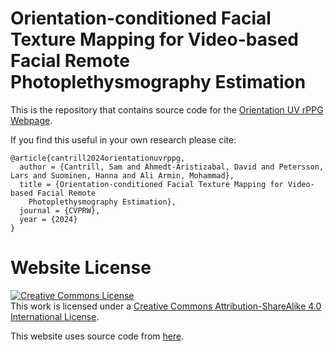 # Orientation-conditioned Facial Texture Mapping for Video-based Facial Remote Photoplethysmography Estimation

This is the repository that contains source code for the [Orientation UV rPPG Webpage](https://samcantrill.github.io/orientation-uv-rppg/).

If you find this useful in your own research please cite:
```
@article{cantrill2024orientationuvrppg,
  author = {Cantrill, Sam and Ahmedt-Aristizabal, David and Petersson, Lars and Suominen, Hanna and Ali Armin, Mohammad},
  title = {Orientation-conditioned Facial Texture Mapping for Video-based Facial Remote
    Photoplethysmography Estimation},
  journal = {CVPRW},
  year = {2024}
}
```

# Website License
<a rel="license" href="http://creativecommons.org/licenses/by-sa/4.0/"><img alt="Creative Commons License" style="border-width:0" src="https://i.creativecommons.org/l/by-sa/4.0/88x31.png" /></a><br />This work is licensed under a <a rel="license" href="http://creativecommons.org/licenses/by-sa/4.0/">Creative Commons Attribution-ShareAlike 4.0 International License</a>.

This website uses source code from <a href="https://github.com/nerfies/nerfies.github.io">here</a>.
